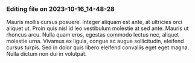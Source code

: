 

### Editing file on 2023-10-16_14-48-28

Mauris mollis cursus posuere. Integer aliquam est ante, at ultricies orci aliquet ut. Proin quis nisl id leo vestibulum molestie at sed ante. Mauris ut rhoncus arcu. Nulla quam eros, egestas commodo lectus nec, aliquet molestie urna. Vivamus ex ligula, congue ac augue sollicitudin, eleifend cursus turpis. Sed in dolor quis libero eleifend convallis eget eget magna. Nulla dictum non dui in volutpat.


